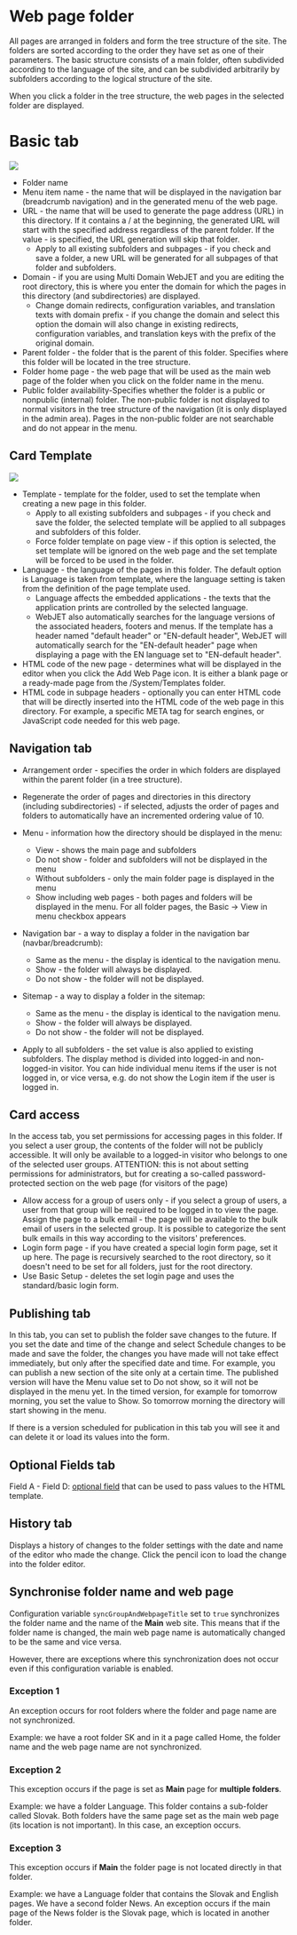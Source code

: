 # Web page folder

All pages are arranged in folders and form the tree structure of the site. The folders are sorted according to the order they have set as one of their parameters. The basic structure consists of a main folder, often subdivided according to the language of the site, and can be subdivided arbitrarily by subfolders according to the logical structure of the site.

When you click a folder in the tree structure, the web pages in the selected folder are displayed.

# Basic tab

![](../../frontend/examples/template-bare/group-editor.png)

- Folder name
- Menu item name - the name that will be displayed in the navigation bar (breadcrumb navigation) and in the generated menu of the web page.
- URL - the name that will be used to generate the page address (URL) in this directory. If it contains a / at the beginning, the generated URL will start with the specified address regardless of the parent folder. If the value - is specified, the URL generation will skip that folder.
	- Apply to all existing subfolders and subpages - if you check and save a folder, a new URL will be generated for all subpages of that folder and subfolders.
- Domain - if you are using Multi Domain WebJET and you are editing the root directory, this is where you enter the domain for which the pages in this directory (and subdirectories) are displayed.
	- Change domain redirects, configuration variables, and translation texts with domain prefix - if you change the domain and select this option the domain will also change in existing redirects, configuration variables, and translation keys with the prefix of the original domain.
- Parent folder - the folder that is the parent of this folder. Specifies where this folder will be located in the tree structure.
- Folder home page - the web page that will be used as the main web page of the folder when you click on the folder name in the menu.
- Public folder availability-Specifies whether the folder is a public or nonpublic (internal) folder. The non-public folder is not displayed to normal visitors in the tree structure of the navigation (it is only displayed in the admin area). Pages in the non-public folder are not searchable and do not appear in the menu.

## Card Template

![](../../frontend/examples/template-bare/group-editor-temp.png)

- Template - template for the folder, used to set the template when creating a new page in this folder.
	- Apply to all existing subfolders and subpages - if you check and save the folder, the selected template will be applied to all subpages and subfolders of this folder.
	- Force folder template on page view - if this option is selected, the set template will be ignored on the web page and the set template will be forced to be used in the folder.
- Language - the language of the pages in this folder. The default option is Language is taken from template, where the language setting is taken from the definition of the page template used.
	- Language affects the embedded applications - the texts that the application prints are controlled by the selected language.
	- WebJET also automatically searches for the language versions of the associated headers, footers and menus. If the template has a header named "default header" or "EN-default header", WebJET will automatically search for the "EN-default header" page when displaying a page with the EN language set to "EN-default header".
- HTML code of the new page - determines what will be displayed in the editor when you click the Add Web Page icon. It is either a blank page or a ready-made page from the /System/Templates folder.
- HTML code in subpage headers - optionally you can enter HTML code that will be directly inserted into the HTML code of the web page in this directory. For example, a specific META tag for search engines, or JavaScript code needed for this web page.

## Navigation tab

- Arrangement order - specifies the order in which folders are displayed within the parent folder (in a tree structure).
- Regenerate the order of pages and directories in this directory (including subdirectories) - if selected, adjusts the order of pages and folders to automatically have an incremented ordering value of 10.

- Menu - information how the directory should be displayed in the menu:
	- View - shows the main page and subfolders
	- Do not show - folder and subfolders will not be displayed in the menu
	- Without subfolders - only the main folder page is displayed in the menu
	- Show including web pages - both pages and folders will be displayed in the menu. For all folder pages, the Basic -> View in menu checkbox appears

- Navigation bar - a way to display a folder in the navigation bar (navbar/breadcrumb):
	- Same as the menu - the display is identical to the navigation menu.
	- Show - the folder will always be displayed.
	- Do not show - the folder will not be displayed.

- Sitemap - a way to display a folder in the sitemap:
	- Same as the menu - the display is identical to the navigation menu.
	- Show - the folder will always be displayed.
	- Do not show - the folder will not be displayed.
- Apply to all subfolders - the set value is also applied to existing subfolders.
The display method is divided into logged-in and non-logged-in visitor. You can hide individual menu items if the user is not logged in, or vice versa, e.g. do not show the Login item if the user is logged in.

## Card access

In the access tab, you set permissions for accessing pages in this folder. If you select a user group, the contents of the folder will not be publicly accessible. It will only be available to a logged-in visitor who belongs to one of the selected user groups. ATTENTION: this is not about setting permissions for administrators, but for creating a so-called password-protected section on the web page (for visitors of the page)

- Allow access for a group of users only - if you select a group of users, a user from that group will be required to be logged in to view the page. Assign the page to a bulk email - the page will be available to the bulk email of users in the selected group. It is possible to categorize the sent bulk emails in this way according to the visitors' preferences.
- Login form page - if you have created a special login form page, set it up here. The page is recursively searched to the root directory, so it doesn't need to be set for all folders, just for the root directory.
- Use Basic Setup - deletes the set login page and uses the standard/basic login form.

## Publishing tab

In this tab, you can set to publish the folder save changes to the future. If you set the date and time of the change and select Schedule changes to be made and save the folder, the changes you have made will not take effect immediately, but only after the specified date and time. For example, you can publish a new section of the site only at a certain time. The published version will have the Menu value set to Do not show, so it will not be displayed in the menu yet. In the timed version, for example for tomorrow morning, you set the value to Show. So tomorrow morning the directory will start showing in the menu.

If there is a version scheduled for publication in this tab you will see it and can delete it or load its values into the form.

## Optional Fields tab

Field A - Field D: [optional field](../../frontend/webpages/customfields/README.md) that can be used to pass values to the HTML template.

## History tab

Displays a history of changes to the folder settings with the date and name of the editor who made the change. Click the pencil icon to load the change into the folder editor.

## Synchronise folder name and web page

Configuration variable `syncGroupAndWebpageTitle` set to `true` synchronizes the folder name and the name of the **Main** web site. This means that if the folder name is changed, the main web page name is automatically changed to be the same and vice versa.

However, there are exceptions where this synchronization does not occur even if this configuration variable is enabled.

### Exception 1

An exception occurs for root folders where the folder and page name are not synchronized.

Example: we have a root folder SK and in it a page called Home, the folder name and the web page name are not synchronized.

### Exception 2

This exception occurs if the page is set as **Main** page for **multiple folders**.

Example: we have a folder Language. This folder contains a sub-folder called Slovak. Both folders have the same page set as the main web page (its location is not important). In this case, an exception occurs.

### Exception 3

This exception occurs if **Main** the folder page is not located directly in that folder.

Example: we have a Language folder that contains the Slovak and English pages. We have a second folder News. An exception occurs if the main page of the News folder is the Slovak page, which is located in another folder.
